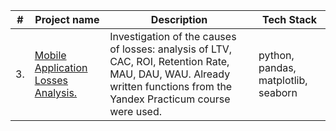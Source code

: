 | #  | Project name                                                                                                                                                                                                      | Description                                                                                                                                                                                                                                   | Tech Stack                                |
|----|-----------------------------------------------------------------------------------------------------------------------------------------------------------------------------------------------------------------------|--------------------------------------------------------------------------------------------------------------------------------------------------------------------------------------------------------------------------------------------|-------------------------------------|
| 3. | [Mobile Application Losses Analysis.](https://github.com/D-A-Y8/Portfolio/blob/main/Mobile%20application%20losses%20analysis/Mobile%20application%20losses%20analysis.ipynb)                                        | Investigation of the causes of losses: analysis of LTV, CAC, ROI, Retention Rate, MAU, DAU, WAU. Already written functions from the Yandex Practicum course were used.                                                                  | python, pandas, matplotlib, seaborn |

